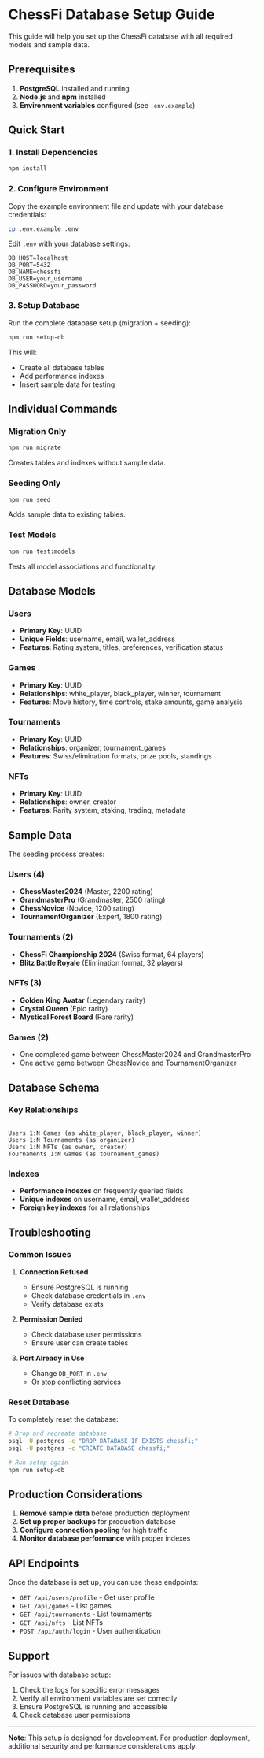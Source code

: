 # ChessFi Database Setup Guide

This guide will help you set up the ChessFi database with all required models and sample data.

## Prerequisites

1. **PostgreSQL** installed and running
2. **Node.js** and **npm** installed
3. **Environment variables** configured (see `.env.example`)

## Quick Start

### 1. Install Dependencies

```bash
npm install
```

### 2. Configure Environment

Copy the example environment file and update with your database credentials:

```bash
cp .env.example .env
```

Edit `.env` with your database settings:

```env
DB_HOST=localhost
DB_PORT=5432
DB_NAME=chessfi
DB_USER=your_username
DB_PASSWORD=your_password
```

### 3. Setup Database

Run the complete database setup (migration + seeding):

```bash
npm run setup-db
```

This will:

- Create all database tables
- Add performance indexes
- Insert sample data for testing

## Individual Commands

### Migration Only

```bash
npm run migrate
```
Creates tables and indexes without sample data.

### Seeding Only

```bash
npm run seed
```

Adds sample data to existing tables.

### Test Models

```bash
npm run test:models
```

Tests all model associations and functionality.

## Database Models

### Users

- **Primary Key**: UUID
- **Unique Fields**: username, email, wallet_address
- **Features**: Rating system, titles, preferences, verification status

### Games

- **Primary Key**: UUID
- **Relationships**: white_player, black_player, winner, tournament
- **Features**: Move history, time controls, stake amounts, game analysis

### Tournaments

- **Primary Key**: UUID
- **Relationships**: organizer, tournament_games
- **Features**: Swiss/elimination formats, prize pools, standings

### NFTs

- **Primary Key**: UUID
- **Relationships**: owner, creator
- **Features**: Rarity system, staking, trading, metadata

## Sample Data

The seeding process creates:

### Users (4)

- **ChessMaster2024** (Master, 2200 rating)
- **GrandmasterPro** (Grandmaster, 2500 rating)
- **ChessNovice** (Novice, 1200 rating)
- **TournamentOrganizer** (Expert, 1800 rating)

### Tournaments (2)

- **ChessFi Championship 2024** (Swiss format, 64 players)
- **Blitz Battle Royale** (Elimination format, 32 players)

### NFTs (3)

- **Golden King Avatar** (Legendary rarity)
- **Crystal Queen** (Epic rarity)
- **Mystical Forest Board** (Rare rarity)

### Games (2)

- One completed game between ChessMaster2024 and GrandmasterPro
- One active game between ChessNovice and TournamentOrganizer

## Database Schema

### Key Relationships

```

Users 1:N Games (as white_player, black_player, winner)
Users 1:N Tournaments (as organizer)
Users 1:N NFTs (as owner, creator)
Tournaments 1:N Games (as tournament_games)
```

### Indexes

- **Performance indexes** on frequently queried fields
- **Unique indexes** on username, email, wallet_address
- **Foreign key indexes** for all relationships

## Troubleshooting

### Common Issues

1. **Connection Refused**
   - Ensure PostgreSQL is running
   - Check database credentials in `.env`
   - Verify database exists

2. **Permission Denied**
   - Check database user permissions
   - Ensure user can create tables

3. **Port Already in Use**
   - Change `DB_PORT` in `.env`
   - Or stop conflicting services

### Reset Database

To completely reset the database:

```bash
# Drop and recreate database
psql -U postgres -c "DROP DATABASE IF EXISTS chessfi;"
psql -U postgres -c "CREATE DATABASE chessfi;"

# Run setup again
npm run setup-db
```

## Production Considerations

1. **Remove sample data** before production deployment
2. **Set up proper backups** for production database
3. **Configure connection pooling** for high traffic
4. **Monitor database performance** with proper indexes

## API Endpoints

Once the database is set up, you can use these endpoints:

- `GET /api/users/profile` - Get user profile
- `GET /api/games` - List games
- `GET /api/tournaments` - List tournaments
- `GET /api/nfts` - List NFTs
- `POST /api/auth/login` - User authentication

## Support

For issues with database setup:

1. Check the logs for specific error messages
2. Verify all environment variables are set correctly
3. Ensure PostgreSQL is running and accessible
4. Check database user permissions

---

**Note**: This setup is designed for development. For production deployment, additional security and performance considerations apply.